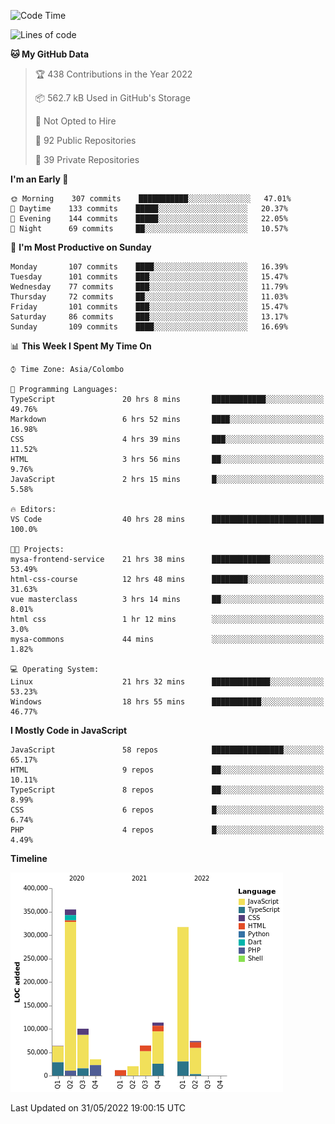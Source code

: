 
<!--START_SECTION:waka-->
![Code Time](http://img.shields.io/badge/Code%20Time-0%20secs-blue)

![Lines of code](https://img.shields.io/badge/From%20Hello%20World%20I%27ve%20Written-1%20Million%20lines%20of%20code-blue)

**🐱 My GitHub Data** 

> 🏆 438 Contributions in the Year 2022
 > 
> 📦 562.7 kB Used in GitHub's Storage 
 > 
> 🚫 Not Opted to Hire
 > 
> 📜 92 Public Repositories 
 > 
> 🔑 39 Private Repositories  
 > 
**I'm an Early 🐤** 

```text
🌞 Morning    307 commits    ███████████░░░░░░░░░░░░░░   47.01% 
🌆 Daytime    133 commits    █████░░░░░░░░░░░░░░░░░░░░   20.37% 
🌃 Evening    144 commits    █████░░░░░░░░░░░░░░░░░░░░   22.05% 
🌙 Night      69 commits     ██░░░░░░░░░░░░░░░░░░░░░░░   10.57%

```
📅 **I'm Most Productive on Sunday** 

```text
Monday       107 commits    ████░░░░░░░░░░░░░░░░░░░░░   16.39% 
Tuesday      101 commits    ███░░░░░░░░░░░░░░░░░░░░░░   15.47% 
Wednesday    77 commits     ███░░░░░░░░░░░░░░░░░░░░░░   11.79% 
Thursday     72 commits     ██░░░░░░░░░░░░░░░░░░░░░░░   11.03% 
Friday       101 commits    ███░░░░░░░░░░░░░░░░░░░░░░   15.47% 
Saturday     86 commits     ███░░░░░░░░░░░░░░░░░░░░░░   13.17% 
Sunday       109 commits    ████░░░░░░░░░░░░░░░░░░░░░   16.69%

```


📊 **This Week I Spent My Time On** 

```text
⌚︎ Time Zone: Asia/Colombo

💬 Programming Languages: 
TypeScript               20 hrs 8 mins       ████████████░░░░░░░░░░░░░   49.76% 
Markdown                 6 hrs 52 mins       ████░░░░░░░░░░░░░░░░░░░░░   16.98% 
CSS                      4 hrs 39 mins       ███░░░░░░░░░░░░░░░░░░░░░░   11.52% 
HTML                     3 hrs 56 mins       ██░░░░░░░░░░░░░░░░░░░░░░░   9.76% 
JavaScript               2 hrs 15 mins       █░░░░░░░░░░░░░░░░░░░░░░░░   5.58%

🔥 Editors: 
VS Code                  40 hrs 28 mins      █████████████████████████   100.0%

🐱‍💻 Projects: 
mysa-frontend-service    21 hrs 38 mins      █████████████░░░░░░░░░░░░   53.49% 
html-css-course          12 hrs 48 mins      ████████░░░░░░░░░░░░░░░░░   31.63% 
vue masterclass          3 hrs 14 mins       ██░░░░░░░░░░░░░░░░░░░░░░░   8.01% 
html css                 1 hr 12 mins        ░░░░░░░░░░░░░░░░░░░░░░░░░   3.0% 
mysa-commons             44 mins             ░░░░░░░░░░░░░░░░░░░░░░░░░   1.82%

💻 Operating System: 
Linux                    21 hrs 32 mins      █████████████░░░░░░░░░░░░   53.23% 
Windows                  18 hrs 55 mins      ███████████░░░░░░░░░░░░░░   46.77%

```

**I Mostly Code in JavaScript** 

```text
JavaScript               58 repos            ████████████████░░░░░░░░░   65.17% 
HTML                     9 repos             ██░░░░░░░░░░░░░░░░░░░░░░░   10.11% 
TypeScript               8 repos             ██░░░░░░░░░░░░░░░░░░░░░░░   8.99% 
CSS                      6 repos             █░░░░░░░░░░░░░░░░░░░░░░░░   6.74% 
PHP                      4 repos             █░░░░░░░░░░░░░░░░░░░░░░░░   4.49%

```


**Timeline**

![Chart not found](https://raw.githubusercontent.com/ccweerasinghe1994/ccweerasinghe1994/master/charts/bar_graph.png) 


 Last Updated on 31/05/2022 19:00:15 UTC
<!--END_SECTION:waka-->
